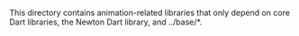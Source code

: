 This directory contains animation-related libraries that only depend
on core Dart libraries, the Newton Dart library, and ../base/*.
